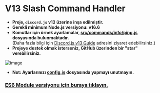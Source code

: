 # V13 Slash Command Handler

- **Proje, `discord.js` v13 üzerine inşa edilmiştir.**
- **Gerekli minimum Node.js versiyonu: v16.6**
- **Komutlar için örnek ayarlamalar, [src/commands/info/ping.js](https://github.com/memte/ExampleBot/blob/v13/src/commands/info/ping.js) dosyasında bulunmaktadır.**  
  (Daha fazla bilgi için [Discord.js v13 Guide](https://v13.discordjs.guide/interactions/slash-commands.html#options) adresini ziyaret edebilirsiniz.)
- **Projeye destek olmak isterseniz, GitHub üzerinden bir "star" verebilirsiniz.**

![image](https://user-images.githubusercontent.com/63320170/175336722-373eaf92-1454-4bce-b97c-e8a629c2628e.png)

- **Not: Ayarlarınızı [config.js](https://github.com/memte/ExampleBot/blob/v13/src/config.js) dosyasında yapmayı unutmayın.**

### [ES6 Module versiyonu için buraya tıklayın.](https://github.com/memte/ExampleBot/tree/v13-es6)
